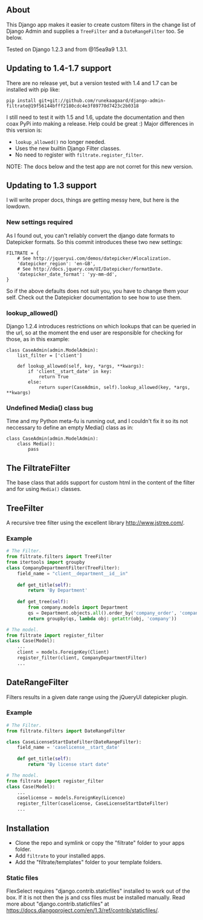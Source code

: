 ## About ##
This Django app makes it easier to create custom filters in the change list of
Django Admin and supplies a `TreeFilter` and a `DateRangeFilter` too. Se below.

Tested on Django 1.2.3 and from @15ea9a9 1.3.1.

## Updating to 1.4-1.7 support ##

There are no release yet, but a version tested with 1.4 and 1.7 can be installed with pip like:

    pip install git+git://github.com/runekaagaard/django-admin-filtrate@19f56144bfff2180cdc4e3f89770d7423c2b0318

I still need to test it with 1.5 and 1.6, update the documentation and then coax PyPi into making a release. Help could be great :)
Major differences in this version is:

- `lookup_allowed()` no longer needed.
- Uses the new builtin Django Filter classes.
- No need to register with `filtrate.register_filter`.

NOTE: The docs below and the test app are not corret for this new version.

## Updating to 1.3 support ##
I will write proper docs, things are getting messy here, but here is the
lowdown.

### New settings required ###
As I found out, you can't reliably convert the django date formats to
Datepicker formats. So this commit introduces these two new settings:

    FILTRATE = {
		# See http://jqueryui.com/demos/datepicker/#localization.
		'datepicker_region': 'en-GB',
		# See http://docs.jquery.com/UI/Datepicker/formatDate.
		'datepicker_date_format': 'yy-mm-dd',
	}

So if the above defaults does not suit you, you have to change them your self. 
Check out the Datepicker documentation to see how to use them.

### lookup_allowed() ###
Django 1.2.4 introduces restrictions on which lookups that can be queried
in the url, so at the moment the end user are responsible for
checking for those, as in this example:

    class CaseAdmin(admin.ModelAdmin):
		list_filter = ['client']
	
		def lookup_allowed(self, key, *args, **kwargs):
			if 'client__start_date' in key:
				return True
			else:
				return super(CaseAdmin, self).lookup_allowed(key, *args, **kwargs)

### Undefined Media() class bug ###
Time and my Python meta-fu is running out, and I couldn't fix it
so its not neccessary to define an empty Media() class as in:

    class CaseAdmin(admin.ModelAdmin):
		class Media():
			pass
			
## The FiltrateFilter ##
The base class that adds support for custom html in the content of the filter
and for using `Media()` classes.

## TreeFilter ##
A recursive tree filter using the excellent library http://www.jstree.com/. 

### Example ###
```python
# The Filter.
from filtrate.filters import TreeFilter
from itertools import groupby
class CompanyDepartmentFilter(TreeFilter):
    field_name = "client__department__id__in"
    
    def get_title(self):
        return 'By Department'
    
    def get_tree(self):
        from company.models import Department
        qs = Department.objects.all().order_by('company_order', 'company')
        return groupby(qs, lambda obj: getattr(obj, 'company'))

# The model.
from filtrate import register_filter
class Case(Model):
    ...
    client = models.ForeignKey(Client)
    register_filter(client, CompanyDepartmentFilter)
	...
```

## DateRangeFilter ##
Filters results in a given date range using the jQueryUI datepicker plugin.

### Example ###
```python
# The Filter.
from filtrate.filters import DateRangeFilter

class CaseLicenseStartDateFilter(DateRangeFilter):
    field_name = 'caselicense__start_date'
    
    def get_title(self):
        return "By license start date"

# The model.
from filtrate import register_filter
class Case(Model):
	...
    caselicense = models.ForeignKey(Licence)
    register_filter(caselicense, CaseLicenseStartDateFilter)
	...
```

## Installation ##

* Clone the repo and symlink or copy the "filtrate" folder to your apps folder.
* Add `filtrate` to your installed apps.
* Add the "filtrate/templates" folder to your template folders.

### Static files ###

FlexSelect requires "django.contrib.staticfiles" installed to work out of the 
box. If it is not then the js and css files must be installed manually. 
Read more about "django.contrib.staticfiles" at 
https://docs.djangoproject.com/en/1.3/ref/contrib/staticfiles/.